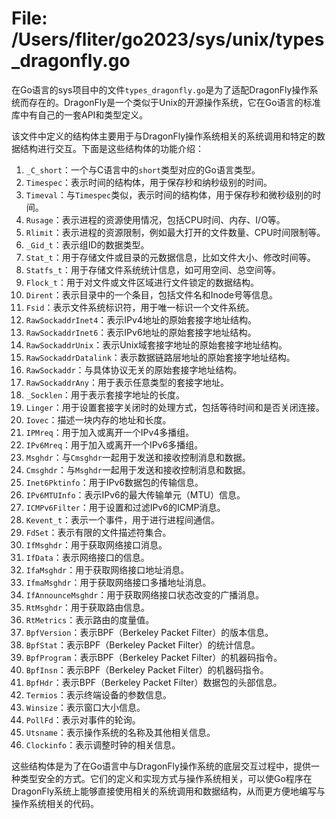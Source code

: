 # File: /Users/fliter/go2023/sys/unix/types_dragonfly.go

在Go语言的sys项目中的文件`types_dragonfly.go`是为了适配DragonFly操作系统而存在的。DragonFly是一个类似于Unix的开源操作系统，它在Go语言的标准库中有自己的一套API和类型定义。

该文件中定义的结构体主要用于与DragonFly操作系统相关的系统调用和特定的数据结构进行交互。下面是这些结构体的功能介绍：

1. `_C_short`：一个与C语言中的`short`类型对应的Go语言类型。
2. `Timespec`：表示时间的结构体，用于保存秒和纳秒级别的时间。
3. `Timeval`：与`Timespec`类似，表示时间的结构体，用于保存秒和微秒级别的时间。
4. `Rusage`：表示进程的资源使用情况，包括CPU时间、内存、I/O等。
5. `Rlimit`：表示进程的资源限制，例如最大打开的文件数量、CPU时间限制等。
6. `_Gid_t`：表示组ID的数据类型。
7. `Stat_t`：用于存储文件或目录的元数据信息，比如文件大小、修改时间等。
8. `Statfs_t`：用于存储文件系统统计信息，如可用空间、总空间等。
9. `Flock_t`：用于对文件或文件区域进行文件锁定的数据结构。
10. `Dirent`：表示目录中的一个条目，包括文件名和Inode号等信息。
11. `Fsid`：表示文件系统标识符，用于唯一标识一个文件系统。
12. `RawSockaddrInet4`：表示IPv4地址的原始套接字地址结构。
13. `RawSockaddrInet6`：表示IPv6地址的原始套接字地址结构。
14. `RawSockaddrUnix`：表示Unix域套接字地址的原始套接字地址结构。
15. `RawSockaddrDatalink`：表示数据链路层地址的原始套接字地址结构。
16. `RawSockaddr`：与具体协议无关的原始套接字地址结构。
17. `RawSockaddrAny`：用于表示任意类型的套接字地址。
18. `_Socklen`：用于表示套接字地址的长度。
19. `Linger`：用于设置套接字关闭时的处理方式，包括等待时间和是否关闭连接。
20. `Iovec`：描述一块内存的地址和长度。
21. `IPMreq`：用于加入或离开一个IPv4多播组。
22. `IPv6Mreq`：用于加入或离开一个IPv6多播组。
23. `Msghdr`：与`Cmsghdr`一起用于发送和接收控制消息和数据。
24. `Cmsghdr`：与`Msghdr`一起用于发送和接收控制消息和数据。
25. `Inet6Pktinfo`：用于IPv6数据包的传输信息。
26. `IPv6MTUInfo`：表示IPv6的最大传输单元（MTU）信息。
27. `ICMPv6Filter`：用于设置和过滤IPv6的ICMP消息。
28. `Kevent_t`：表示一个事件，用于进行进程间通信。
29. `FdSet`：表示有限的文件描述符集合。
30. `IfMsghdr`：用于获取网络接口消息。
31. `IfData`：表示网络接口的信息。
32. `IfaMsghdr`：用于获取网络接口地址消息。
33. `IfmaMsghdr`：用于获取网络接口多播地址消息。
34. `IfAnnounceMsghdr`：用于获取网络接口状态改变的广播消息。
35. `RtMsghdr`：用于获取路由信息。
36. `RtMetrics`：表示路由的度量值。
37. `BpfVersion`：表示BPF（Berkeley Packet Filter）的版本信息。
38. `BpfStat`：表示BPF（Berkeley Packet Filter）的统计信息。
39. `BpfProgram`：表示BPF（Berkeley Packet Filter）的机器码指令。
40. `BpfInsn`：表示BPF（Berkeley Packet Filter）的机器码指令。
41. `BpfHdr`：表示BPF（Berkeley Packet Filter）数据包的头部信息。
42. `Termios`：表示终端设备的参数信息。
43. `Winsize`：表示窗口大小信息。
44. `PollFd`：表示对事件的轮询。
45. `Utsname`：表示操作系统的名称及其他相关信息。
46. `Clockinfo`：表示调整时钟的相关信息。

这些结构体是为了在Go语言中与DragonFly操作系统的底层交互过程中，提供一种类型安全的方式。它们的定义和实现方式与操作系统相关，可以使Go程序在DragonFly系统上能够直接使用相关的系统调用和数据结构，从而更方便地编写与操作系统相关的代码。

